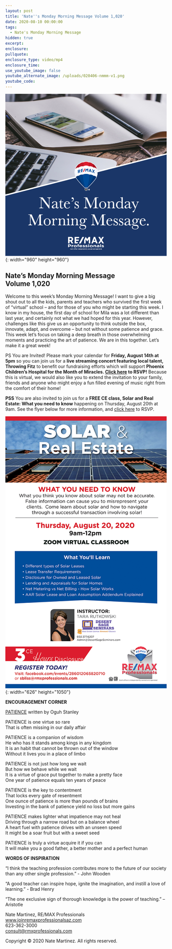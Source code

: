 ```yaml
---
layout: post
title: 'Nate''s Monday Morning Message Volume 1,020'
date: 2020-08-10 00:00:00
tags:
  - Nate's Monday Morning Message
hidden: true
excerpt:
enclosure:
pullquote:
enclosure_type: video/mp4
enclosure_time:
use_youtube_image: false
youtube_alternate_image: /uploads/020406-nmmm-v1.png
youtube_code:
---
```


![](/uploads/020406-nmmm-v1.png){: width="960" height="960"}

## **Nate’s Monday Morning Message<br>Volume 1,020**

Welcome to this week’s Monday Morning Message\! I want to give a big shout out to all the kids, parents and teachers who survived the first week of “virtual” school – and for those of you who might be starting this week. I know in my house, the first day of school for Mila was a lot different than last year, and certainly not what we had hoped for this year. However, challenges like this give us an opportunity to think outside the box, innovate, adapt, and overcome – but not without some patience and grace. This week let’s focus on taking a deep breath in those overwhelming moments and practicing the art of patience. We are in this together. Let’s make it a great week\!&nbsp;

PS You are Invited\! Please mark your calendar for **Friday, August 14th at 5pm** so you can join us for a **live streaming concert featuring local talent, Throwing Fitz** to benefit our fundraising efforts which will support **Phoenix Children’s Hospital for the Month of Miracles. [Click here](https://www.facebook.com/events/1813794145426425?acontext=%7B%22action_history%22%3A%5b%7B%22surface%22%3A%22page%22%2C%22mechanism%22%3A%22page_admin_bar%22%2C%22extra_data%22%3A%22%7B%5C%22page_id%5C%22%3A139880329387797%7D%22%7D%2C%7B%22surface%22%3A%22events_admin_tool%22%2C%22mechanism%22%3A%22events_admin_tool%22%2C%22extra_data%22%3A%22%5b%5d%22%7D%5d%2C%22has_source%22%3Atrue%7D) to RSVP\!** Because this is virtual, we would also like you to extend the invitation to your family, friends and anyone who might enjoy a fun filled evening of music right from the comfort of their home\!

**PSS** You are also invited to join us for a **FREE CE class, Solar and Real Estate: What you need to know** happening on Thursday, August 20th at 9am. See the flyer below for more information, and [click here](https://www.facebook.com/events/286012065820710?active_tab=about) to RSVP.

![](/uploads/free-ce-class-on-solar-august-20th-2020.png){: width="626" height="1050"}

**ENCOURAGEMENT CORNER**

[PATIENCE](https://hellopoetry.com/poem/1019717/patience/) written by Oguh Stanley

PATIENCE is one virtue so rare<br>That is often missing in our daily affair

PATIENCE is a companion of wisdom<br>He who has it stands among kings in any kingdom<br>It is an habit that cannot be thrown out of the window<br>Without it lives you in a place of limbo

PATIENCE is not just how long we wait<br>But how we behave while we wait<br>It is a virtue of grace put together to make a pretty face<br>One year of patience equals ten years of peace

PATIENCE is the key to contentment<br>That locks every gate of resentment<br>One ounce of patience is more than pounds of brains<br>Investing in the bank of patience yield no loss but more gains

PATIENCE makes lighter what impatience may not heal<br>Driving through a narrow road but on a balance wheel<br>A heart fuel with patience drives with an unseen speed<br>It might be a soar fruit but with a sweet seed

PATIENCE is truly a virtue acquire it if you can<br>It will make you a good father, a better mother and a perfect human

**WORDS OF INSPIRATION**

“I think the teaching profession contributes more to the future of our society than any other single profession.” - John Wooden

“A good teacher can inspire hope, ignite the imagination, and instill a love of learning.” - Brad Henry

“The one exclusive sign of thorough knowledge is the power of teaching.” – Aristotle

Nate Martinez, RE/MAX Professionals<br>www.joinremaxprofessionalsaz.com<br>623-362-3000<br>consult@rmxprofessionals.com

Copyright &copy; 2020 Nate Martinez. All rights reserved.